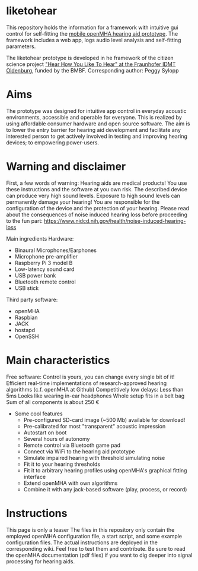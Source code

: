 
# liketohear

This repository holds the information for a framework with intuitive gui control for self-fitting the [mobile openMHA hearing aid prototype](https://github.com/m-r-s/hearingaid-prototype). The framework includes a web app, logs audio level analysis and self-fitting parameters. 

The liketohear prototype is developed in he framework of the citizen science project ["Hear How You Like To Hear"  at the Fraunhofer IDMT Oldenburg](https://www.idmt.fraunhofer.de/de/institute/projects-products/projects/liketohear.html), funded by the BMBF. 
Corresponding author: Peggy Sylopp

# Aims
The prototype was designed for intuitive app control in everyday acoustic environments, accessible and operable for everyone.
This is realized by using affordable consumer hardware and open source software. The aim is to lower the entry barrier for hearing aid development and facilitate any interested person to get actively involved in testing and improving hearing devices; to empowering power-users. 

# Warning and disclaimer
First, a few words of warning:
Hearing aids are medical products! You use these instructions and the software at you own risk. The described device can produce very high sound levels. Exposure to high sound levels can permanently damage your hearing! You are responsible for the configuration of the device and the protection of your hearing.
Please read about the consequences of noise induced hearing loss before proceeding to the fun part: https://www.nidcd.nih.gov/health/noise-induced-hearing-loss

Main ingredients
Hardware:

* Binaural Microphones/Earphones
* Microphone pre-amplifier
* Raspberry Pi 3 model B
* Low-latency sound card
* USB power bank
* Bluetooth remote control
* USB stick

Third party software:
 * openMHA
 * Raspbian
 * JACK
 * hostapd
 * OpenSSH

# Main characteristics
Free software: Control is yours, you can change every single bit of it!
Efficient real-time implementations of research-approved hearing algorithms (c.f. openMHA at Github)
Competitively low delays: Less than 5ms
Looks like wearing in-ear headphones
Whole setup fits in a belt bag
Sum of all components is about 250 €

* Some cool features
  * Pre-configured SD-card image (~500 Mb) available for download!
  * Pre-calibrated for most "transparent" acoustic impression
  * Autostart on boot
  * Several hours of autonomy
  * Remote control via Bluetooth game pad
  * Connect via WiFi to the hearing aid prototype
  * Simulate impaired hearing with threshold simulating noise
  * Fit it to your hearing thresholds
  * Fit it to arbitrary hearing profiles using openMHA's graphical fitting interface
  * Extend openMHA with own algorithms
  * Combine it with any jack-based software (play, process, or record)

# Instructions
This page is only a teaser The files in this repository only contain the employed openMHA configuration file, a start script, and some example configuration files. The actual instructions are deployed in the corresponding wiki. Feel free to test them and contribute. Be sure to read the openMHA documentation (pdf files) if you want to dig deeper into signal processing for hearing aids.

